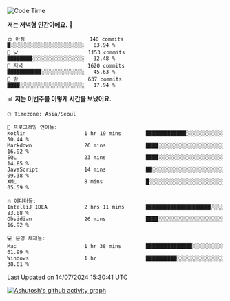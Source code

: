   <!--START_SECTION:waka-->
![Code Time](http://img.shields.io/badge/Code%20Time-419%20hrs%2045%20mins-blue)

**저는 저녁형 인간이에요. 🦉** 

```text
🌞 아침                     140 commits         █░░░░░░░░░░░░░░░░░░░░░░░░   03.94 % 
🌆 낮　                     1153 commits        ████████░░░░░░░░░░░░░░░░░   32.48 % 
🌃 저녁                     1620 commits        ███████████░░░░░░░░░░░░░░   45.63 % 
🌙 밤　                     637 commits         ████░░░░░░░░░░░░░░░░░░░░░   17.94 % 
```


📊 **저는 이번주를 이렇게 시간을 보냈어요.** 

```text
🕑︎ Timezone: Asia/Seoul

💬 프로그래밍 언어들: 
Kotlin                   1 hr 19 mins        █████████████░░░░░░░░░░░░   50.44 % 
Markdown                 26 mins             ████░░░░░░░░░░░░░░░░░░░░░   16.92 % 
SQL                      23 mins             ████░░░░░░░░░░░░░░░░░░░░░   14.85 % 
JavaScript               14 mins             ██░░░░░░░░░░░░░░░░░░░░░░░   09.38 % 
XML                      8 mins              █░░░░░░░░░░░░░░░░░░░░░░░░   05.59 % 

🔥 에디터들: 
IntelliJ IDEA            2 hrs 11 mins       █████████████████████░░░░   83.08 % 
Obsidian                 26 mins             ████░░░░░░░░░░░░░░░░░░░░░   16.92 % 

💻 운영 체제들: 
Mac                      1 hr 38 mins        ███████████████░░░░░░░░░░   61.99 % 
Windows                  1 hr                ██████████░░░░░░░░░░░░░░░   38.01 % 
```


 Last Updated on 14/07/2024 15:30:41 UTC
<!--END_SECTION:waka-->
[![Ashutosh's github activity graph](https://github-readme-activity-graph.vercel.app/graph?username=mindongeon&bg_color=000000&color=c86496&line=c86496&point=c86496&area=true&hide_border=true)](https://github.com/ashutosh00710/github-readme-activity-graph)
